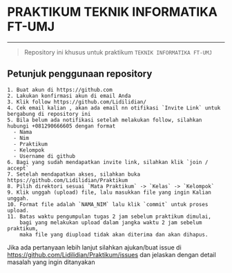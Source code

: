 # PRAKTIKUM TEKNIK INFORMATIKA FT-UMJ
----
> Repository ini khusus untuk praktikum `TEKNIK INFORMATIKA FT-UMJ`

## Petunjuk penggunaan repository

```
1. Buat akun di https://github.com
2. Lakukan konfirmasi akun di email Anda
3. Klik follow https://github.com/Lidilidian/
4. Cek email kalian , akan ada email nn otifikasi `Invite Link` untuk bergabung di repository ini
5. Bila belum ada notifikasi setelah melakukan follow, silahkan hubungi +081290666605 dengan format
  - Nama
  - Nim
  - Praktikum
  - Kelompok
  - Username di github
6. Bagi yang sudah mendapatkan invite link, silahkan klik `join / accept`
7. Setelah mendapatkan akses, silahkan buka https://github.com/Lidilidian/Praktikum
8. Pilih direktori sesuai `Mata Praktikum` -> `Kelas` -> `Kelompok`
9. Klik unggah (upload) file, lalu masukkan file yang ingin Kalian unggah.
10. Format file adalah `NAMA_NIM` lalu klik `commit` untuk proses upload.
11. Batas waktu pengumpulan tugas 2 jam sebelum praktikum dimulai,
    bagi yang melakukan upload dalam jangka waktu 2 jam sebelum praktikum,
    maka file yang diupload tidak akan diterima dan akan dihapus.
```
Jika ada pertanyaan lebih lanjut silahkan ajukan/buat issue di
https://github.com/Lidilidian/Praktikum/issues
dan jelaskan dengan detail masalah yang ingin ditanyakan
